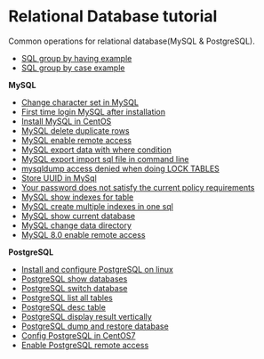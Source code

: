 # Relational Database tutorial
Common operations for relational database(MySQL & PostgreSQL).

* [SQL group by having example](http://www.henryxi.com/sql-group-by-having-example)
* [SQL group by case example](http://www.henryxi.com/sql-group-by-having-example)

**MySQL**

* [Change character set in MySQL](http://www.henryxi.com/change-character-set-in-mysql)
* [First time login MySQL after installation](http://www.henryxi.com/first-time-login-mysql-after-installation)
* [Install MySQL in CentOS](http://www.henryxi.com/install-mysql-in-centos)
* [MySQL delete duplicate rows](http://www.henryxi.com/mysql-delete-duplicate-rows)
* [MySQL enable remote access](http://www.henryxi.com/mysql-enable-remote-access)
* [MySQL export data with where condition](http://www.henryxi.com/mysql-export-data-with-where-condition)
* [MySQL export import sql file in command line](http://www.henryxi.com/mysql-export-import-sql-file-in-command-line)
* [mysqldump access denied when doing LOCK TABLES](http://www.henryxi.com/mysqldump-access-denied-when-doing-lock-tables)
* [Store UUID in MySql](http://www.henryxi.com/store-uuid-in-mysql)
* [Your password does not satisfy the current policy requirements](http://www.henryxi.com/your-password-does-not-satisfy-the-current-policy-requirements)
* [MySQL show indexes for table](http://www.henryxi.com/mysql-show-indexes-for-table)
* [MySQL create multiple indexes in one sql](http://www.henryxi.com/mysql-create-multiple-indexes-in-one-sql)
* [MySQL show current database](http://www.henryxi.com/mysql-show-current-database)
* [MySQL change data directory](http://www.henryxi.com/mysql-change-data-directory)
* [MySQL 8.0 enable remote access](http://www.henryxi.com/mysql-80-enable-remote-access)


**PostgreSQL**

* [Install and configure PostgreSQL on linux](http://www.henryxi.com/install-and-configure-postgresql-on-linux)
* [PostgreSQL show databases](http://www.henryxi.com/postgresql-show-databases)
* [PostgreSQL switch database](http://www.henryxi.com/postgresql-switch-database)
* [PostgreSQL list all tables](http://www.henryxi.com/postgresql-list-all-tables)
* [PostgreSQL desc table](http://www.henryxi.com/postgresql-desc-table)
* [PostgreSQL display result vertically](http://www.henryxi.com/postgresql-display-result-vertically)
* [PostgreSQL dump and restore database](http://www.henryxi.com/postgresql-dump-and-restore-database)
* [Config PostgreSQL in CentOS7](http://www.henryxi.com/config-postgresql-in-centos7)
* [Enable PostgreSQL remote access](http://www.henryxi.com/enable-postgresql-remote-access)